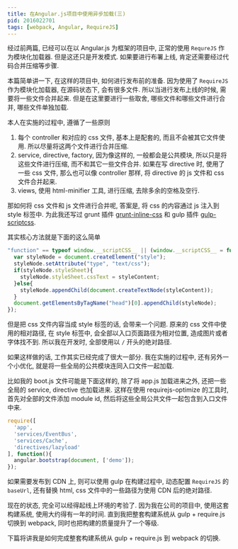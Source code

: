 ```yaml
---
title: 在Angular.js项目中使用异步加载(三)
pid: 2016022701
tags: [webpack, Angular, RequireJS]
---
```

经过前两篇, 已经可以在以 Angular.js 为框架的项目中, 正常的使用 `RequreJS` 作为模块化加载器. 但是这还只是开发模式. 如果要进行布署上线, 肯定还需要经过代码合并压缩等步骤.

本篇简单讲一下, 在这样的项目中, 如何进行发布前的准备. 因为使用了 `RequireJS` 作为模块化加载器, 在源码状态下, 会有很多文件. 所以当进行发布上线的时候, 需要将一些文件合并起来. 但是在这里要进行一些取舍, 哪些文件和哪些文件进行合并, 哪些文件单独加载.

本人在实施的过程中, 遵循了一些原则

1. 每个 controller 和对应的 css 文件, 基本上是配套的, 而且不会被其它文件使用. 所以尽量将这两个文件进行合并压缩.
2. service, directive, factory, 因为像这样的, 一般都会是公共模块, 所以只是将这些文件进行压缩, 而不和其它一些文件合并. 如果在写 directive 时, 使用了一些 css 文件, 那么也可以像 controller 那样, 将 directive 的 js 文件和 css 文件合并起来.
3. views, 使用 html-minifier 工具, 进行压缩, 去除多余的空格及空行.

那如何将 css 文件和 js 文件进行合并呢, 答案是, 将 css 的内容通过 js 注入到 style 标签中. 为此我还写过 grunt 插件 [grunt-inline-css](https://github.com/Wyntau/grunt-inline-css) 和 gulp 插件 [gulp-scriptcss](https://github.com/Wyntau/gulp-scriptcss).

其实核心方法就是下面的这么简单

```js
"function" == typeof window.__scriptCSS__ || (window.__scriptCSS__ = function(styleContent) {
  var styleNode = document.createElement("style");
  styleNode.setAttribute("type", "text/css");
  if(styleNode.styleSheet){
    styleNode.styleSheet.cssText = styleContent;
  }else{
    styleNode.appendChild(document.createTextNode(styleContent));
  }
  document.getElementsByTagName("head")[0].appendChild(styleNode);
});
```

但是把 css 文件内容当成 style 标签的话, 会带来一个问题. 原来的 css 文件中使用的相对路径, 在 style 标签中, 会全部以入口页面路径为相对位置, 造成图片或者字体找不到. 所以我在开发时, 全部使用以 `/` 开头的绝对路径.

如果这样做的话, 工作其实已经完成了很大一部分. 我在实施的过程中, 还有另外一个小优化, 就是将一些全局的公共模块连同入口文件一起加载.

比如我的 boot.js 文件可能是下面这样的, 除了将 app.js 加载进来之外, 还把一些全局的 service, directive 也加载进来. 这样在使用 requirejs-optimize 的工具时, 首先对全部的文件添加 module id, 然后将这些全局公共文件一起包含到入口文件中来.

```js
require([
  'app',
  'services/EventBus',
  'services/Cache',
  'directives/lazyload'
], function(){
  angular.bootstrap(document, ['demo']);
});
```

如果需要发布到 CDN 上, 则可以使用 gulp 在构建过程中, 动态配置 `RequireJS` 的 `baseUrl`, 还有替换 html, css 文件中的一些路径为使用 CDN 后的绝对路径.

现在的状态, 完全可以经得起线上环境的考验了. 因为我在公司的项目中, 使用这套构建系统, 使用大约得有一年的时间. 直到我把整套构建系统从 gulp + require.js 切换到 webpack, 同时也把构建的质量提升了一个等级.

下篇将讲我是如何完成整套构建系统从 gulp + require.js 到 webpack 的切换.
